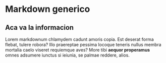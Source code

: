 # Markdown generico

## Aca va la informacion

Lorem markdownum chlamydem cadunt amoris copia. Est deserat forma flebat, tulere
robora? Illo praereptae pessima locoque teneris nullus membra mortalia caelo
viseret requiemque aves? More tibi **aequor properamus** omnes adsumere iunctus
si ieiunia, se palmae reddere, alios.


